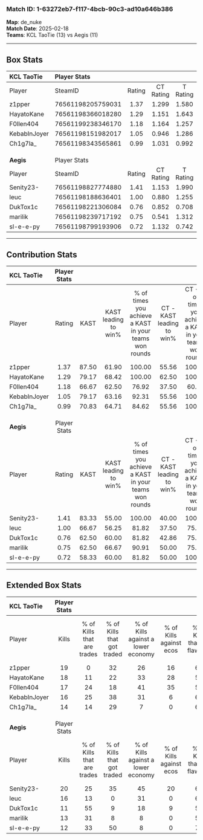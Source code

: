 ### Match ID: 1-63272eb7-f117-4bcb-90c3-ad10a646b386  
**Map**: de_nuke  
**Match Date**: 2025-02-18  
**Teams**: KCL TaoTie (13) vs Aegis (11)  

---  

## Box Stats  

| **KCL TaoTie** | Player Stats      |        |           |          |       |       |       |         |        |      |     |
| :- | :- | :-: | :-: | :-: | :-: | :-: | :-: | :-: | :-: | :-: | :-: |
| Player         | SteamID           | Rating | CT Rating | T Rating | KAST  |  ADR  | Kills | Assists | Deaths | K/D  | HS% |
| z1pper         | 76561198205759031 |  1.37  |   1.299   |  1.580   | 87.50 | 87.0  |  19   |    5    |   14   | 1.36 | 52  |
| HayatoKane     | 76561198366018280 |  1.29  |   1.151   |  1.643   | 79.17 | 100.2 |  18   |    9    |   16   | 1.13 | 50  |
| F0llen404      | 76561199238346170 |  1.18  |   1.164   |  1.257   | 66.67 | 93.6  |  17   |    8    |   14   | 1.21 | 47  |
| KebabInJoyer   | 76561198151982017 |  1.05  |   0.946   |  1.286   | 79.17 | 41.4  |  16   |    3    |   14   | 1.14 | 50  |
| Ch1g7la_       | 76561198343565861 |  0.99  |   1.031   |  0.992   | 70.83 | 69.4  |  14   |    4    |   15   | 0.93 | 21  |
|                |                   |        |           |          |       |       |       |         |        |      |     |
|                |                   |        |           |          |       |       |       |         |        |      |     |
|                |                   |        |           |          |       |       |       |         |        |      |     |
| **Aegis**      | Player Stats      |        |           |          |       |       |       |         |        |      |     |
| Player         | SteamID           | Rating | CT Rating | T Rating | KAST  |  ADR  | Kills | Assists | Deaths | K/D  | HS% |
| Senity23-      | 76561198827774880 |  1.41  |   1.153   |  1.990   | 83.33 | 102.9 |  20   |   10    |   16   | 1.25 | 60  |
| leuc           | 76561198188636401 |  1.00  |   0.880   |  1.255   | 66.67 | 63.0  |  16   |    2    |   15   | 1.07 | 37  |
| DukTox1c       | 76561198221306084 |  0.76  |   0.852   |  0.708   | 62.50 | 58.5  |  11   |    3    |   16   | 0.69 | 36  |
| marilik        | 76561198239717192 |  0.75  |   0.541   |  1.312   | 62.50 | 57.0  |  13   |    6    |   20   | 0.65 | 53  |
| sl-e-e-py      | 76561198799193906 |  0.72  |   1.132   |  0.742   | 58.33 | 57.1  |  12   |    4    |   18   | 0.67 | 91  |
---  

## Contribution Stats  

| **KCL TaoTie** | Player Stats |       |                      |                                                        |                           |                                                             |                          |                                                            |
| :- | :-: | :-: | :-: | :-: | :-: | :-: | :-: | :-: |
| Player         |    Rating    | KAST  | KAST leading to win% | % of times you achieve a KAST in your teams won rounds | CT - KAST leading to win% | CT - % of times you achieve a KAST in your teams won rounds | T - KAST leading to win% | T - % of times you achieve a KAST in your teams won rounds |
| z1pper         |     1.37     | 87.50 |        61.90         |                         100.00                         |           55.56           |                           100.00                            |          66.67           |                           100.00                           |
| HayatoKane     |     1.29     | 79.17 |        68.42         |                         100.00                         |           62.50           |                           100.00                            |          72.73           |                           100.00                           |
| F0llen404      |     1.18     | 66.67 |        62.50         |                         76.92                          |           37.50           |                            60.00                            |          87.50           |                           87.50                            |
| KebabInJoyer   |     1.05     | 79.17 |        63.16         |                         92.31                          |           55.56           |                           100.00                            |          70.00           |                           87.50                            |
| Ch1g7la_       |     0.99     | 70.83 |        64.71         |                         84.62                          |           55.56           |                           100.00                            |          75.00           |                           75.00                            |
|                |              |       |                      |                                                        |                           |                                                             |                          |                                                            |
|                |              |       |                      |                                                        |                           |                                                             |                          |                                                            |
|                |              |       |                      |                                                        |                           |                                                             |                          |                                                            |
| **Aegis**      | Player Stats |       |                      |                                                        |                           |                                                             |                          |                                                            |
| Player         |    Rating    | KAST  | KAST leading to win% | % of times you achieve a KAST in your teams won rounds | CT - KAST leading to win% | CT - % of times you achieve a KAST in your teams won rounds | T - KAST leading to win% | T - % of times you achieve a KAST in your teams won rounds |
| Senity23-      |     1.41     | 83.33 |        55.00         |                         100.00                         |           40.00           |                           100.00                            |          70.00           |                           100.00                           |
| leuc           |     1.00     | 66.67 |        56.25         |                         81.82                          |           37.50           |                            75.00                            |          75.00           |                           85.71                            |
| DukTox1c       |     0.76     | 62.50 |        60.00         |                         81.82                          |           42.86           |                            75.00                            |          75.00           |                           85.71                            |
| marilik        |     0.75     | 62.50 |        66.67         |                         90.91                          |           50.00           |                            75.00                            |          77.78           |                           100.00                           |
| sl-e-e-py      |     0.72     | 58.33 |        60.00         |                         81.82                          |           50.00           |                           100.00                            |          71.43           |                           71.43                            |
---  

## Extended Box Stats  

| **KCL TaoTie** | Player Stats |                            |                            |                                    |                         |                              |                                 |        |                             |                                     |                          |                               |                            |
| :- | :-: | :-: | :-: | :-: | :-: | :-: | :-: | :-: | :-: | :-: | :-: | :-: | :-: |
| Player         |    Kills     | % of Kills that are trades | % of Kills that got traded | % of Kills against a lower economy | % of Kills against ecos | % of Kills that are flawless | % of Kills that are close duels | Deaths | % of Deaths that get traded | % of Deaths against a lower economy | % of Deaths against ecos | % of Deaths that are flawless | % of Deaths that are close |
| z1pper         |      19      |             0              |             32             |                 26                 |           16            |              68              |                0                |   14   |             21              |                 14                  |            14            |              57               |             0              |
| HayatoKane     |      18      |             11             |             22             |                 33                 |           28            |              56              |                6                |   16   |             25              |                 13                  |            6             |              56               |             0              |
| F0llen404      |      17      |             24             |             18             |                 41                 |           35            |              59              |                0                |   14   |             14              |                 21                  |            7             |              71               |             14             |
| KebabInJoyer   |      16      |             25             |             38             |                 31                 |            6            |              63              |               13                |   14   |             21              |                 14                  |            7             |              71               |             7              |
| Ch1g7la_       |      14      |             14             |             29             |                 7                  |            0            |              64              |                0                |   15   |             13              |                 13                  |            13            |              67               |             7              |
|                |              |                            |                            |                                    |                         |                              |                                 |        |                             |                                     |                          |                               |                            |
|                |              |                            |                            |                                    |                         |                              |                                 |        |                             |                                     |                          |                               |                            |
|                |              |                            |                            |                                    |                         |                              |                                 |        |                             |                                     |                          |                               |                            |
| **Aegis**      | Player Stats |                            |                            |                                    |                         |                              |                                 |        |                             |                                     |                          |                               |                            |
| Player         |    Kills     | % of Kills that are trades | % of Kills that got traded | % of Kills against a lower economy | % of Kills against ecos | % of Kills that are flawless | % of Kills that are close duels | Deaths | % of Deaths that get traded | % of Deaths against a lower economy | % of Deaths against ecos | % of Deaths that are flawless | % of Deaths that are close |
| Senity23-      |      20      |             25             |             35             |                 45                 |           20            |              65              |                5                |   16   |             44              |                 19                  |            6             |              56               |             6              |
| leuc           |      16      |             13             |             0              |                 31                 |            0            |              69              |                6                |   15   |             20              |                 13                  |            0             |              67               |             0              |
| DukTox1c       |      11      |             55             |             9              |                 18                 |            9            |              55              |                9                |   16   |              6              |                 25                  |            0             |              50               |             6              |
| marilik        |      13      |             31             |             8              |                 8                  |            0            |              54              |                8                |   20   |             40              |                 20                  |            0             |              65               |             5              |
| sl-e-e-py      |      12      |             33             |             50             |                 8                  |            0            |              75              |                0                |   18   |             28              |                 22                  |            0             |              72               |             0              |
